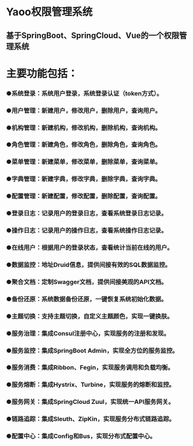 # Yaoo权限管理系统
## 基于SpringBoot、SpringCloud、Vue的一个权限管理系统
# 主要功能包括：
### ●系统登录：系统用户登录，系统登录认证（token方式）。
### ●用户管理：新建用户，修改用户，删除用户，查询用户。
### ●机构管理：新建机构，修改机构，删除机构，查询机构。
### ●角色管理：新建角色，修改角色，删除角色，查询角色。
### ●菜单管理：新建菜单，修改菜单，删除菜单，查询菜单。
### ●字典管理：新建字典，修改字典，删除字典，查询字典。
### ●配置管理：新建配置，修改配置，删除配置，查询配置。
### ●登录日志：记录用户的登录日志，查看系统登录日志记录。
### ●操作日志：记录用户的操作日志，查看系统操作日志记录。
### ●在线用户：根据用户的登录状态，查看统计当前在线的用户。
### ●数据监控：地址Druid信息，提供间接有效的SQL数据监控。
### ●聚合文档：定制Swagger文档，提供间接美观的API文档。
### ●备份还原：系统数据备份还原，一键恢复系统初始化数据。
### ●主题切换：支持主题切换，自定义主题颜色，实现一键换肤。
### ●服务治理：集成Consul注册中心，实现服务的注册和发现。
### ●服务监控：集成SpringBoot Admin，实现全方位的服务监控。
### ●服务消费：集成Ribbon、Fegin，实现服务调用和负载均衡。
### ●服务熔断：集成Hystrix、Turbine，实现服务的熔断和监控。
### ●服务网关：集成SpringCloud Zuul，实现统一API服务网关。
### ●链路追踪：集成Sleuth、ZipKin，实现服务分布式链路追踪。
### ●配置中心：集成Config和Bus，实现分布式配置中心。
